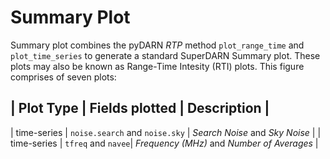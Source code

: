 # Summary Plot 

Summary plot combines the pyDARN *RTP* method `plot_range_time` and 
`plot_time_series` to generate a standard SuperDARN Summary plot. These 
plots may also be known as Range-Time Intesity (RTI) plots. This figure
comprises of seven plots:

| Plot Type | Fields plotted | Description |
-----------------------------------------
| time-series | `noise.search` and `noise.sky` | *Search Noise* and *Sky Noise* |
| time-series | `tfreq` and `navee`| *Frequency ($MHz$)* and *Number of Averages* |

